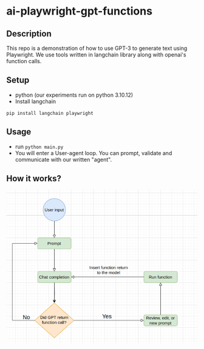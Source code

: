 # ai-playwright-gpt-functions

## Description

This repo is a demonstration of how to use GPT-3 to generate text using Playwright. We use tools written in langchain library along with openai's function calls.

## Setup

- python (our experiments run on python 3.10.12)
- Install langchain

```
pip install langchain playwright
```

## Usage

- run `python main.py`
- You will enter a User-agent loop. You can prompt, validate and communicate with our written "agent".

## How it works?

![alt text](./images/user-agent-loop.png)

